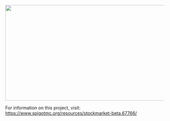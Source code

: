 <p align="center">
  <img width="854" height="302" src="https://i.imgur.com/73m1Ggp.png">
</p>

For information on this project, visit: https://www.spigotmc.org/resources/stockmarket-beta.67766/